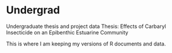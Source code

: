 # Undergrad
Undergraduate thesis and project data
Thesis: Effects of Carbaryl Insecticide on an Epibenthic Estuarine Community 

This is where I am keeping my versions of R documents and data. 
